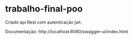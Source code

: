 # trabalho-final-poo

Criado api Rest com autenticação jwt.

Documentação: http://localhost:8080/swagger-ui/index.html
